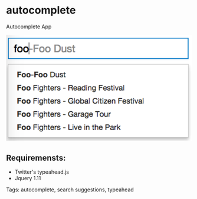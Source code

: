 autocomplete
============

Autocomplete App

![alt tag](https://github.com/svalleru/autocomplete/blob/master/autocomplete.png)


Requiremensts:
--------------
- Twitter's typeahead.js
- Jquery 1.11

Tags: autocomplete, search suggestions, typeahead
